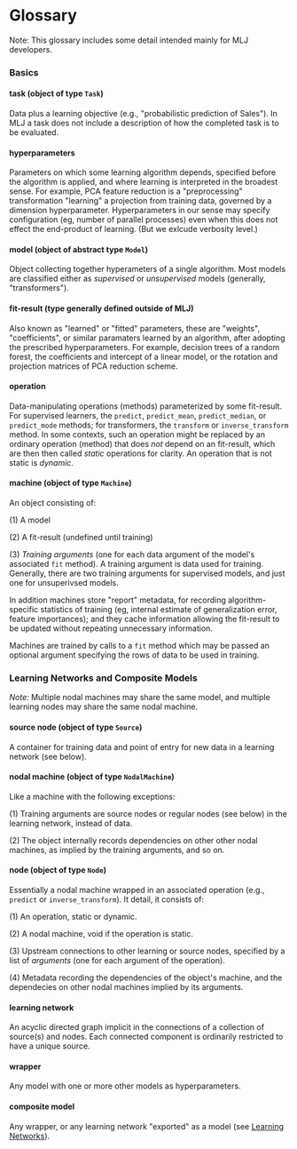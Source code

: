 # Glossary

Note: This glossary includes some detail intended mainly for MLJ developers.

### Basics

#### task (object of type `Task`)

Data plus a learning objective (e.g., "probabilistic prediction of
Sales"). In MLJ a task does not include a description of how the
completed task is to be evaluated.


#### hyperparameters

Parameters on which some learning algorithm depends, specified before
the algorithm is applied, and where learning is interpreted in the
broadest sense. For example, PCA feature reduction is a
"preprocessing" transformation "learning" a projection from training
data, governed by a dimension hyperparameter. Hyperparameters in our
sense may specify configuration (eg, number of parallel processes)
even when this does not effect the end-product of learning. (But we
exlcude verbosity level.)

#### model (object of abstract type `Model`)

Object collecting together hyperameters of a single algorithm. Most
models are classified either as *supervised* or *unsupervised* models
(generally, "transformers").


#### fit-result (type generally defined outside of MLJ)

Also known as "learned" or "fitted" parameters, these are "weights",
"coefficients", or similar paramaters learned by an algorithm, after
adopting the prescribed hyperparameters. For example, decision trees
of a random forest, the coefficients and intercept of a linear model,
or the rotation and projection matrices of PCA reduction scheme.


#### operation

Data-manipulating operations (methods) parameterized by some
fit-result. For supervised learners, the `predict`, `predict_mean`,
`predict_median`, or `predict_mode` methods; for transformers, the
`transform` or `inverse_transform` method. In some contexts, such an
operation might be replaced by an ordinary operation (method) that
does *not* depend on an fit-result, which are then then called
*static* operations for clarity. An operation that is not static is
*dynamic*.


#### machine (object of type `Machine`)

An object consisting of:

(1) A model 

(2) A fit-result (undefined until training)

(3) *Training arguments* (one for each data argument of the model's
associated `fit` method). A training argument is data used for
training. Generally, there are two training arguments for supervised
models, and just one for unsuperivsed models.

In addition machines store "report" metadata, for recording
algorithm-specific statistics of training (eg, internal estimate of
generalization error, feature importances); and they cache information
allowing the fit-result to be updated without repeating unnecessary
information.

Machines are trained by calls to a `fit` method which may be
passed an optional argument specifying the rows of data to be used in
training.


### Learning Networks and Composite Models

*Note:* Multiple nodal machines may share the same model, and
multiple learning nodes may share the same nodal machine.

#### source node (object of type `Source`)

A container for training data and point of entry for new data in a
learning network (see below).


#### nodal machine (object of type `NodalMachine`)

Like a machine with the following exceptions:

(1) Training arguments are source nodes or regular nodes (see below)
in the learning network, instead of data.

(2) The object internally records dependencies on other other nodal
machines, as implied by the training arguments, and so on. 


####  node (object of type `Node`)

Essentially a nodal machine wrapped in an associated operation
(e.g., `predict` or `inverse_transform`). It detail, it consists of:

(1) An operation, static or dynamic.

(2) A nodal machine, void if the operation is static.

(3) Upstream connections to other learning or source nodes, specified by a list
   of *arguments* (one for each argument of the operation).
   
(4) Metadata recording the dependencies of the object's machine, and
the dependecies on other nodal machines implied by its
arguments.


#### learning network 

An acyclic directed graph implicit in the connections of a collection
of source(s) and nodes. Each connected component is ordinarily
restricted to have a unique source.


#### wrapper

Any model with one or more other models as hyperparameters.


#### composite model

Any wrapper, or any learning network "exported" as a model (see
[Learning Networks](learning_networks.md)).

